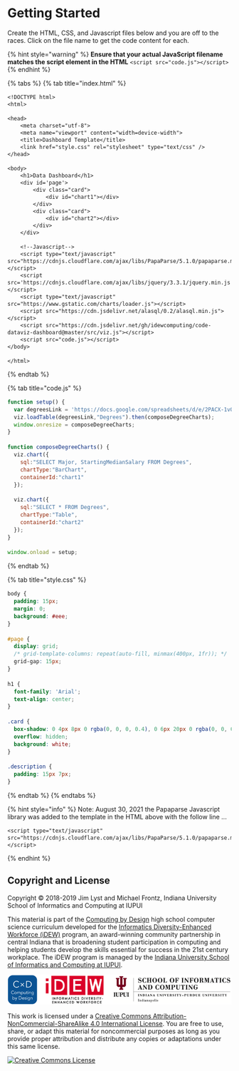 # Getting Started

Create the HTML, CSS, and Javascript files below and you are off to the races. Click on the file name   to get the code content for each.

{% hint style="warning" %}
**Ensure that your actual JavaScript filename matches the script element in the HTML** `<script src="code.js"></script>`
{% endhint %}

{% tabs %}
{% tab title="index.html" %}
```markup
<!DOCTYPE html>
<html>

<head>
	<meta charset="utf-8">
	<meta name="viewport" content="width=device-width">
	<title>Dashboard Template</title>
	<link href="style.css" rel="stylesheet" type="text/css" />
</head>

<body>
	<h1>Data Dashboard</h1>
	<div id='page'>
    	<div class="card">
			<div id="chart1"></div>
		</div>
		<div class="card">
			<div id="chart2"></div>
		</div>
	</div>

	<!--Javascript-->
	<script type="text/javascript" src="https://cdnjs.cloudflare.com/ajax/libs/PapaParse/5.1.0/papaparse.min.js"></script>
	<script src='https://cdnjs.cloudflare.com/ajax/libs/jquery/3.3.1/jquery.min.js'></script>
	<script type="text/javascript" src="https://www.gstatic.com/charts/loader.js"></script>
	<script src="https://cdn.jsdelivr.net/alasql/0.2/alasql.min.js"></script>
	<script src="https://cdn.jsdelivr.net/gh/idewcomputing/code-dataviz-dashboard@master/src/viz.js"></script>
	<script src="code.js"></script>
</body>

</html>
```
{% endtab %}

{% tab title="code.js" %}
```javascript
function setup() {
  var degreesLink = 'https://docs.google.com/spreadsheets/d/e/2PACX-1vQUwF7K2lCH8CxQPJW-X7NqENwuwUM4eAeNUKw3j6yppO0tipC6yUB2hQPtRBZf19mmVbM5TdkkengZ/pub?gid=1030028695&single=true&output=csv';
  viz.loadTable(degreesLink,"Degrees").then(composeDegreeCharts);
  window.onresize = composeDegreeCharts;
}

function composeDegreeCharts() {
  viz.chart({
    sql:"SELECT Major, StartingMedianSalary FROM Degrees",
    chartType:"BarChart",
    containerId:"chart1"
  });

  viz.chart({
    sql:"SELECT * FROM Degrees",
    chartType:"Table",
    containerId:"chart2"
  });
}

window.onload = setup;


```
{% endtab %}

{% tab title="style.css" %}
```css
body {
  padding: 15px;
  margin: 0;
  background: #eee;
}

#page {
  display: grid;
  /* grid-template-columns: repeat(auto-fill, minmax(400px, 1fr)); */
  grid-gap: 15px;
}

h1 {
  font-family: 'Arial';
  text-align: center;
}

.card {
  box-shadow: 0 4px 8px 0 rgba(0, 0, 0, 0.4), 0 6px 20px 0 rgba(0, 0, 0, 0.4);
  overflow: hidden;
  background: white;
}

.description {
  padding: 15px 7px;
}
```
{% endtab %}
{% endtabs %}

{% hint style="info" %}
Note: August 30, 2021 the Papaparse Javascript library was added to the template in the HTML above with the follow line ...

```markup
<script type="text/javascript" src="https://cdnjs.cloudflare.com/ajax/libs/PapaParse/5.1.0/papaparse.min.js"></script>
```
{% endhint %}

## Copyright and License

Copyright © 2018-2019 Jim Lyst and Michael Frontz, Indiana University School of Informatics and Computing at IUPUI

This material is part of the [Computing by Design](https://docs.idew.org/the-cxd-framework/) high school computer science curriculum developed for the [Informatics Diversity-Enhanced Workforce \(iDEW\)](http://soic.iupui.edu/idew/) program, an award-winning community partnership in central Indiana that is broadening student participation in computing and helping students develop the skills essential for success in the 21st century workplace. The iDEW program is managed by the [Indiana University School of Informatics and Computing at IUPUI](https://soic.iupui.edu/).

![](.gitbook/assets/cxd-idew-soic-logo.png)

This work is licensed under a [Creative Commons Attribution-NonCommercial-ShareAlike 4.0 International License](http://creativecommons.org/licenses/by-nc-sa/4.0/). You are free to use, share, or adapt this material for noncommercial purposes as long as you provide proper attribution and distribute any copies or adaptations under this same license.

[![Creative Commons License](https://i.creativecommons.org/l/by-nc-sa/4.0/88x31.png)](http://creativecommons.org/licenses/by-nc-sa/4.0/)


